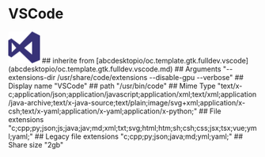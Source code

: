 # VSCode
<img src='icons/vscode.svg' height='64px' width='64px'>
## inherite from
[abcdesktopio/oc.template.gtk.fulldev.vscode](abcdesktopio/oc.template.gtk.fulldev.vscode.md)
## Arguments
"--extensions-dir /usr/share/code/extensions --disable-gpu --verbose"
## Display name
"VSCode"
## path
"/usr/bin/code"
## Mime Type
"text/x-c;application/json;application/javascript;application/xml;text/xml;application/java-archive;text/x-java-source;text/plain;image/svg+xml;application/x-csh;text/x-yaml;application/x-yaml;application/x-python;"
## File extensions
"c;cpp;py;json;js;java;jav;md;xml;txt;svg;html;htm;sh;csh;css;jsx;tsx;vue;yml;yaml;"
## Legacy file extensions
"c;cpp;py;json;java;md;yml;yaml;"
## Share size
"2gb"
